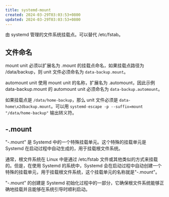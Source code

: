```yaml
---
title: systemd-mount
created: 2024-03-29T03:03:53+0800
updated: 2024-03-29T03:03:53+0800
---
```


由 systemd 管理的文件系统挂载点。可以替代 /etc/fstab。

## 文件命名

mount unit 必须以扩展名为 .mount 的挂载点命名，如果挂载点路径为 /data/backup，则 unit 文件必须命名为 `data-backup.mount`。

automount unit 使用 mount unit 的名称，扩展名为 .automount，因此示例 data-backup.mount 的 automount unit 必须命名为 `data-backup.automount`。

如果挂载点是 `/data/home-backup`，那么 unit 文件必须是 `data-home\x2dbackup.mount`。可以用 `systemd-escape -p --suffix=mount "/data/home-backup"` 输出转义符。

## -.mount

"-.mount" 是 Systemd 中的一个特殊挂载单元。这个特殊的挂载单元是 Systemd 在启动过程中自动生成的，用于挂载根文件系统。

通常，根文件系统在 Linux 中是通过 /etc/fstab 文件或其他类似的方式来挂载的。但是，在使用 Systemd 的系统中，Systemd 会在启动过程中自动创建一个特殊的挂载单元，用于挂载根文件系统，这个挂载单元的名称就是"-.mount"。

"-.mount" 的创建是 Systemd 初始化过程中的一部分，它确保根文件系统能够正确地挂载并且能够在系统引导时顺利启动。
